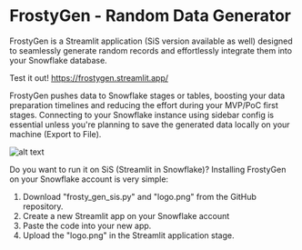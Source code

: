 # FrostyGen - Random Data Generator
FrostyGen is a Streamlit application (SiS version available as well) designed to seamlessly generate random records and effortlessly integrate them into your Snowflake database. 

Test it out! https://frostygen.streamlit.app/

FrostyGen pushes data to Snowflake stages or tables, boosting your data preparation timelines and reducing the effort during your MVP/PoC first stages.
Connecting to your Snowflake instance using sidebar config is essential unless you're planning to save the generated data locally on your machine (Export to File).

![alt text](https://github.com/matteoconsoli92/frostygen/blob/main/screenshot.png?raw=true)

Do you want to run it on SiS (Streamlit in Snowflake)? Installing FrostyGen on your Snowflake account is very simple: 
1) Download "frosty_gen_sis.py" and "logo.png" from the GitHub repository. 
2) Create a new Streamlit app on your Snowflake account 
3) Paste the code into your new app. 
4) Upload the "logo.png" in the Streamlit application stage.
